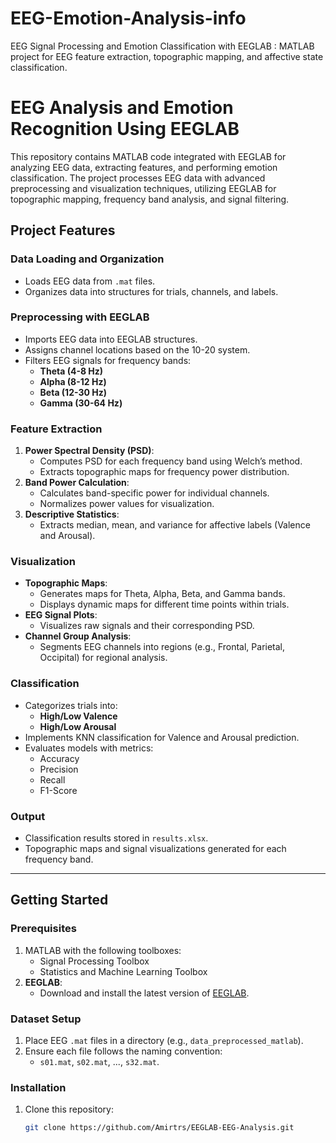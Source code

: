 # EEG-Emotion-Analysis-info
EEG Signal Processing and Emotion Classification with EEGLAB : MATLAB project for EEG feature extraction, topographic mapping, and affective state classification.


# EEG Analysis and Emotion Recognition Using EEGLAB

This repository contains MATLAB code integrated with EEGLAB for analyzing EEG data, extracting features, and performing emotion classification. The project processes EEG data with advanced preprocessing and visualization techniques, utilizing EEGLAB for topographic mapping, frequency band analysis, and signal filtering.

## Project Features

### Data Loading and Organization
- Loads EEG data from `.mat` files.
- Organizes data into structures for trials, channels, and labels.

### Preprocessing with EEGLAB
- Imports EEG data into EEGLAB structures.
- Assigns channel locations based on the 10-20 system.
- Filters EEG signals for frequency bands:
  - **Theta (4-8 Hz)**
  - **Alpha (8-12 Hz)**
  - **Beta (12-30 Hz)**
  - **Gamma (30-64 Hz)**

### Feature Extraction
1. **Power Spectral Density (PSD)**:
   - Computes PSD for each frequency band using Welch’s method.
   - Extracts topographic maps for frequency power distribution.
2. **Band Power Calculation**:
   - Calculates band-specific power for individual channels.
   - Normalizes power values for visualization.
3. **Descriptive Statistics**:
   - Extracts median, mean, and variance for affective labels (Valence and Arousal).

### Visualization
- **Topographic Maps**:
  - Generates maps for Theta, Alpha, Beta, and Gamma bands.
  - Displays dynamic maps for different time points within trials.
- **EEG Signal Plots**:
  - Visualizes raw signals and their corresponding PSD.
- **Channel Group Analysis**:
  - Segments EEG channels into regions (e.g., Frontal, Parietal, Occipital) for regional analysis.

### Classification
- Categorizes trials into:
  - **High/Low Valence**
  - **High/Low Arousal**
- Implements KNN classification for Valence and Arousal prediction.
- Evaluates models with metrics:
  - Accuracy
  - Precision
  - Recall
  - F1-Score

### Output
- Classification results stored in `results.xlsx`.
- Topographic maps and signal visualizations generated for each frequency band.

---

## Getting Started

### Prerequisites
1. MATLAB with the following toolboxes:
   - Signal Processing Toolbox
   - Statistics and Machine Learning Toolbox
2. **EEGLAB**:
   - Download and install the latest version of [EEGLAB](https://sccn.ucsd.edu/eeglab/index.php).

### Dataset Setup
1. Place EEG `.mat` files in a directory (e.g., `data_preprocessed_matlab`).
2. Ensure each file follows the naming convention:
   - `s01.mat`, `s02.mat`, ..., `s32.mat`.

### Installation
1. Clone this repository:
   ```bash
   git clone https://github.com/Amirtrs/EEGLAB-EEG-Analysis.git
